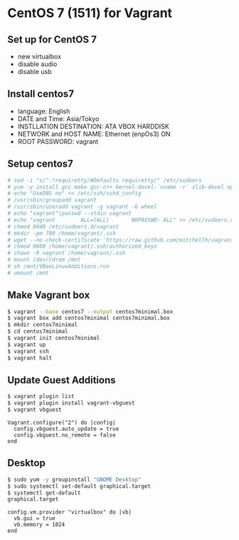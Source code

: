 
# CentOS 7 (1511) for Vagrant

## Set up for CentOS 7
  * new virtualbox
  * disable audio
  * disable usb

## Install centos7
  * language: English
  * DATE and Time: Asia/Tokyo
  * INSTLLATION DESTINATION: ATA VBOX HARDDISK
  * NETWORK and HOST NAME: Ethernet (enpOs3) ON
  * ROOT PASSWORD: vagrant

## Setup centos7
```bash
# sed -i "s/^.*requiretty/#Defaults requiretty/" /etc/sudoers
# yum -y install gcc make gcc-c++ kernel-devel-`uname -r` zlib-devel openssl-devel readline-devel sqlite-devel perl wget dkms nfs-utils vim bzip2
# echo "UseDNS no" >> /etc/ssh/sshd_config
# /usr/sbin/groupadd vagrant
# /usr/sbin/useradd vagrant -g vagrant -G wheel
# echo "vagrant"|passwd --stdin vagrant
# echo "vagrant        ALL=(ALL)       NOPASSWD: ALL" >> /etc/sudoers.d/vagrant
# chmod 0440 /etc/sudoers.d/vagrant
# mkdir -pm 700 /home/vagrant/.ssh
# wget --no-check-certificate 'https://raw.github.com/mitchellh/vagrant/master/keys/vagrant.pub' -O /home/vagrant/.ssh/authorized_keys
# chmod 0600 /home/vagrant/.ssh/authorized_keys
# chown -R vagrant /home/vagrant/.ssh
# mount /dev/cdrom /mnt
# sh /mnt/VBoxLinuxAdditions.run
# umount /mnt
```

## Make Vagrant box
```bash
$ vagrant --base centos7 --output centos7minimal.box
$ vagrant box add centos7minimal centos7minimal.box
$ mkdir centos7minimal
$ cd centos7minimal
$ vagrant init centos7minimal
$ vagrant up
$ vagrant ssh
$ vagrant halt
```

## Update Guest Additions

```bash
$ vagrant plugin list
$ vagrant plugin install vagrant-vbguest
$ vagrant vbguest
```

```
Vagrant.configure("2") do |config|
  config.vbguest.auto_update = true
  config.vbguest.no_remote = false
end
```

## Desktop

```bash
$ sudo yum -y groupinstall "GNOME Desktop" 
$ sudo systemctl set-default graphical.target
$ systemctl get-default
graphical.target
```


```
config.vm.provider "virtualbox" do |vb|
  vb.gui = true
  vb.memory = 1024
end
```
